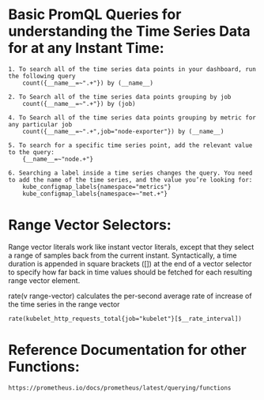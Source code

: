 # Basic PromQL Queries for understanding the Time Series Data for at any Instant Time:

    1. To search all of the time series data points in your dashboard, run the following query  
        count({__name__=~".+"}) by (__name__)

    2. To Search all of the time series data points grouping by job
        count({__name__=~".+"}) by (job)

    4. To Search all of the time series data points grouping by metric for any particular job
        count({__name__=~".+",job="node-exporter"}) by (__name__)

    5. To search for a specific time series point, add the relevant value to the query:
        {__name__=~"node.+"}

    6. Searching a label inside a time series changes the query. You need to add the name of the time series, and the value you’re looking for:
        kube_configmap_labels{namespace="metrics"}
        kube_configmap_labels{namespace=~"met.+"}

# Range Vector Selectors:
Range vector literals work like instant vector literals, except that they select a range of samples back from the current instant.
Syntactically, a time duration is appended in square brackets ([]) at the end of a vector selector to specify how far back in time values should be fetched for each resulting range vector element.

rate(v range-vector) calculates the per-second average rate of increase of the time series in the range vector  

    rate(kubelet_http_requests_total{job="kubelet"}[$__rate_interval])

# Reference Documentation for other Functions:
    https://prometheus.io/docs/prometheus/latest/querying/functions
